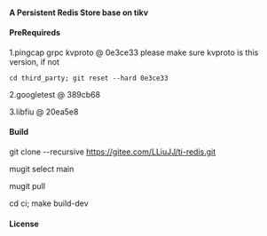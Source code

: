 #### A Persistent Redis Store base on tikv

#### PreRequireds

1.pingcap grpc kvproto @ 0e3ce33
please make sure kvproto is this version, if not
```
cd third_party; git reset --hard 0e3ce33
```

2.googletest @ 389cb68

3.libfiu @ 20ea5e8

#### Build

git clone --recursive https://gitee.com/LLiuJJ/ti-redis.git

mugit select main

mugit pull

cd ci; make build-dev

#### License
